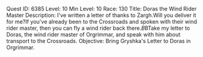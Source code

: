 Quest ID: 6385
Level: 10
Min Level: 10
Race: 130
Title: Doras the Wind Rider Master
Description: I've written a letter of thanks to Zargh.Will you deliver it for me?If you've already been to the Crossroads and spoken with their wind rider master, then you can fly a wind rider back there.$B$BTake my letter to Doras, the wind rider master of Orgrimmar, and speak with him about transport to the Crossroads.
Objective: Bring Gryshka's Letter to Doras in Orgrimmar.
